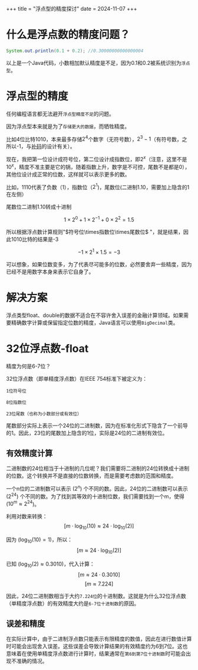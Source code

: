 +++
title = "浮点型的精度探讨"
date = 2024-11-07
+++

# 什么是浮点数的精度问题？

```java
System.out.println(0.1 + 0.2); //0.30000000000000004
```

以上是一个Java代码，小数相加默认精度是不足，因为0.1和0.2被系统识别为`浮点型`。

# 浮点型的精度

任何编程语言都无法避开`浮点型精度不足`的问题。

因为浮点型本来就是为了`存储更大的数据`，而牺牲精度。

比如4位比特1010，本来最多存储$2^4$个数字（无符号数），$2^3-1$（有符号数，之所以-1，与[补码](@/blog/complement-code.md)的设计有关）。

现在，我把第一位设计成符号位，第二位设计成指数位，即$2^x$（注意，这里不是$10^x$，精度不准主要是它的锅，随着指数上升，数字是不可控，尾数不是都是0），其他位设计成正常的位数，这样就可以表示更多的数。

比如，1110代表了负数（1），指数位（$2^1$)，尾数位(二进制1.10，需要加上隐含的1在左侧）

尾数位二进制1.10转成十进制

$$ 1\times2^0+1\times2^{-1}+0\times2^2=1.5 $$

所以根据浮点数计算规则"$符号位\times指数位\times尾数位$ "，就是结果，因此1010比特的结果是-3

$$-1 \times 2^1 \times 1.5 = -3$$

可以想象，如果位数变多，为了代表尽可能多的位数，必然要舍弃一些精度，因为已经不是用数字本身来表示它自身了。

# 解决方案

浮点类型float、double的数据不适合在不容许舍入误差的金融计算领域。如果需要精确数字计算或保留指定位数的精度，Java语言可以使用`BigDecimal`类。

# 32位浮点数-float

精度为何是6-7位？

32位浮点数（即单精度浮点数）在IEEE 754标准下被定义为：

```
1位符号位

8位指数位

23位尾数（也称为小数部分或有效位）
```

尾数部分实际上表示一个24位的二进制数，因为在标准化形式下隐含了一个前导的1。因此，23位的尾数加上隐含的1位，实际是24位的二进制有效位。

## 有效精度计算

二进制数的24位相当于十进制的几位呢？我们需要将二进制的24位转换成十进制的位数。这个转换并不是直接的位数转换，而是需要考虑数的范围和精度。

一个n位的二进制数可以表示 ($2^n$) 个不同的数。因此，24位的二进制数可以表示 ($2^{24}$) 个不同的数。为了找到其等效的十进制位数，我们需要找到一个m，使得 ($10^m \approx 2^{24}$)。

利用对数来转换：
$$[ m \cdot \log_{10}(10) \approx 24 \cdot \log_{10}(2) ]$$

因为 $(\log_{10}(10) = 1)$，所以：
$$[ m \approx 24 \cdot \log_{10}(2) ]$$

已知 $(\log_{10}(2) \approx 0.3010)$，代入计算：
$$[ m \approx 24 \cdot 0.3010 ]$$
$$[ m \approx 7.224 ]$$

因此，24位二进制数相当于大约`7.224位`的十进制数。这就是为什么32位浮点数（单精度浮点数）的有效精度大约是`6-7位十进制数`的原因。

## 误差和精度

在实际计算中，由于二进制浮点数只能表示有限精度的数值，因此在进行数值计算时可能会出现舍入误差。这些误差会导致计算结果的有效精度约为6到7位。这也意味着在使用单精度浮点数进行计算时，结果通常在`第6到第7位十进制数`时可能会出现不准确的情况。
